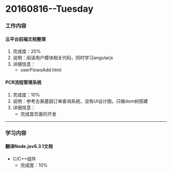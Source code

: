 # 20160816--Tuesday

### 工作内容

#### **云平台前端文档整理**
1. 完成度：20%
2. 说明：阅读用户模块相关代码，同时学习angularjs
3. 详细信息：
    - userFlowsAdd.html
    
#### **PCR流程管理系统**
1. 完成度：10%
2. 说明：参考古奥基因订单查询系统，没有UI设计图，只做dom树搭建
3. 详细信息：
    - 完成首页面的开发
    
----------------------

### 学习内容

#### **翻译Node.jsv6.3.1文档**
- C/C++组件
    - 完成度：10%
